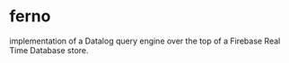 # ferno

implementation of a Datalog query engine over the top of a Firebase Real Time Database store.
